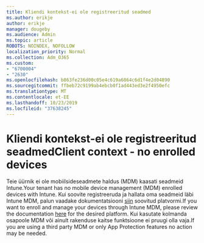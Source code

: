 ```yaml
---
title: Kliendi kontekst-ei ole registreeritud seadmed
ms.author: erikje
author: erikje
manager: dougeby
ms.audience: Admin
ms.topic: article
ROBOTS: NOINDEX, NOFOLLOW
localization_priority: Normal
ms.collection: Adm_O365
ms.custom:
- "6700004"
- "2630"
ms.openlocfilehash: b863fe236d00c05e4c619a6864c6d1f4e2d04890
ms.sourcegitcommit: ffbeb72c9199ab4ebcb0f1ad443ed3e2f4950efc
ms.translationtype: MT
ms.contentlocale: et-EE
ms.lasthandoff: 10/23/2019
ms.locfileid: "37638245"
---
```

# <a name="client-context---no-enrolled-devices"></a><span data-ttu-id="ef54b-102">Kliendi kontekst-ei ole registreeritud seadmed</span><span class="sxs-lookup"><span data-stu-id="ef54b-102">Client context - no enrolled devices</span></span>

<span data-ttu-id="ef54b-103">Teie üürnik ei ole mobiilsideseadmete haldus (MDM) kaasati seadmeid Intune.</span><span class="sxs-lookup"><span data-stu-id="ef54b-103">Your tenant has no mobile device management (MDM) enrolled devices with Intune.</span></span> <span data-ttu-id="ef54b-104">Kui soovite registreeruda ja hallata oma seadmeid läbi Intune MDM, palun vaadake dokumentatsiooni [siin](https://docs.microsoft.com/intune/device-enrollment) soovitud platvormi.</span><span class="sxs-lookup"><span data-stu-id="ef54b-104">If you want to enroll and manage your devices through Intune MDM, please review the documentation [here](https://docs.microsoft.com/intune/device-enrollment) for the desired platform.</span></span> <span data-ttu-id="ef54b-105">Kui kasutate kolmanda osapoole MDM või ainult rakenduse kaitse funktsioone ei pruugi olla vaja.</span><span class="sxs-lookup"><span data-stu-id="ef54b-105">If you are using a third party MDM or only App Protection features no action may be needed.</span></span> 